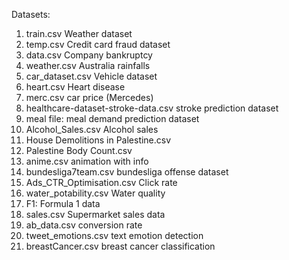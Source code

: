 Datasets:
1. train.csv Weather dataset
2. temp.csv Credit card fraud dataset
3. data.csv Company bankruptcy
4. weather.csv Australia rainfalls
5. car_dataset.csv Vehicle dataset
6. heart.csv Heart disease
7. merc.csv car price (Mercedes)
8. healthcare-dataset-stroke-data.csv stroke prediction dataset
9. meal file: meal demand prediction dataset
10. Alcohol_Sales.csv Alcohol sales
11. House Demolitions in Palestine.csv
12. Palestine Body Count.csv
13. anime.csv animation with info
14. bundesliga7team.csv bundesliga offense dataset
15. Ads_CTR_Optimisation.csv Click rate
16. water_potability.csv Water quality
17. F1: Formula 1 data
18. sales.csv Supermarket sales data
19. ab_data.csv conversion rate
20. tweet_emotions.csv text emotion detection
21. breastCancer.csv breast cancer classification

